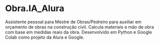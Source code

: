 # Obra.IA_Alura
Assistente pessoal para Mestre de Obras/Pedreiro para auxiliar em orçamento de obras na construção civil. Calcula materiais e mão de obra com base em medidas reais da obra. Desenvolvido em Python e Google Colab como projeto da Alura e Google.
